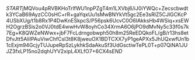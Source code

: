 $START$jMQVou4pRVBKHoTrlfWU1npPZgT4m1LXVbj6/iJ0iYWQc+Zecscbwdtk3YCaB69AyzCC0sHC+rR+gaYqxUu1sMwBNYkVt5gc2Ee3sRlZ5CJlGCKcP4USbXUg/t1b8Rx1P4DwKnESkpcS/P56psk6UcvC0O6IAkksHb4WSiq+xsEWH2OgrzBSis2o0VJ0tdE4wwHvW8oyhCo34XrmA6O6jPO9dMvNy5c33f0s7k7Eg+K8QWZeNWwx+jbF7FcLdrngobwph50h8m25ReEDQkoFL/gB/r13hs8etDfvJtt5AliIPAuViwChfCsI3t8K8jweuOX1BDTCXX7yP1geAPXx5JhUQxwfUn1b1cExjm94GcjyTUJupeRpSzLykhkSdaAkuSf3UdGsctiwTePL0T+p07QiNA1JUJZ3fxLP15no2dqhUYV2xipL4XLfO7+6CX4s$END$